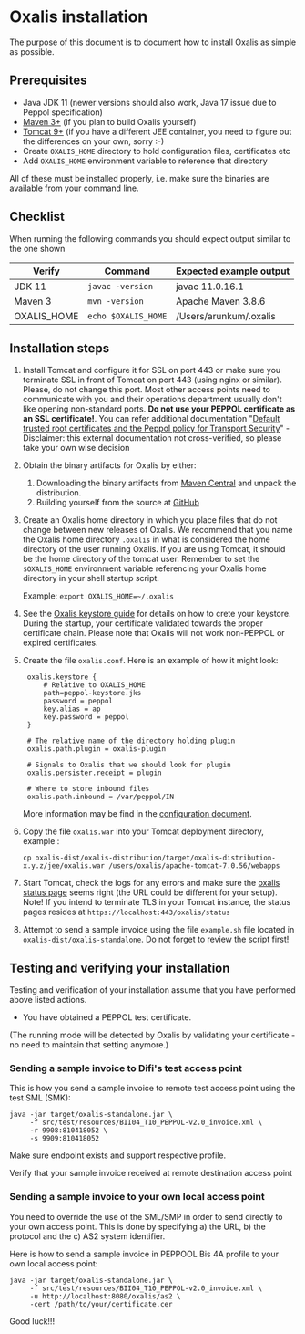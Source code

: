 # Oxalis installation

The purpose of this document is to document how to install Oxalis as simple as possible.

## Prerequisites

* Java JDK 11 (newer versions should also work, Java 17 issue due to Peppol specification)
* [Maven 3+](http://maven.apache.org/download.cgi) (if you plan to build Oxalis yourself)
* [Tomcat 9+](https://tomcat.apache.org/download-90.cgi) (if you have a different JEE container, you need to figure out the differences on your own, sorry :-)
* Create `OXALIS_HOME` directory to hold configuration files, certificates etc
* Add `OXALIS_HOME` environment variable to reference that directory

All of these must be installed properly, i.e. make sure the binaries are available from your command line.


## Checklist
When running the following commands you should expect output similar to the one shown

| Verify | Command | Expected example output |
| ------ | ------- | --------------- |
| JDK 11 | `javac -version` | javac 11.0.16.1 |
| Maven 3 | `mvn -version` | Apache Maven 3.8.6  |
| OXALIS_HOME | `echo $OXALIS_HOME` | /Users/arunkum/.oxalis |


## Installation steps

1. Install Tomcat and configure it for SSL on port 443 or make sure you terminate SSL in front of Tomcat on port 443 (using nginx or similar). Please, do not change this port. Most other access points need to communicate with you and their operations department usually don't like opening non-standard ports. **Do not use your PEPPOL certificate as an SSL certificate!**. You can refer additional documentation "[Default trusted root certificates and the Peppol policy for Transport Security](https://ionite.net/newsblog/2020-06-29_peppol_tls_certificates/)" - Disclaimer: this external documentation not cross-verified, so please take your own wise decision

2. Obtain the binary artifacts for Oxalis by either:
   1. Downloading the binary artifacts from [Maven Central](https://search.maven.org/#search%7Cga%7C1%7Coxalis) and unpack the distribution.
   1. Building yourself from the source at [GitHub](https://github.com/OxalisCommunity/oxalis)

3. Create an Oxalis home directory in which you place files that do not change between new releases of Oxalis.
   We recommend that you name the Oxalis home directory `.oxalis` in what is considered the home directory of the user running Oxalis. If you
   are using Tomcat, it should be the home directory of the tomcat user.
   Remember to set the `$OXALIS_HOME` environment variable referencing your Oxalis home directory in your shell startup
   script.

   Example:
       ```
       export OXALIS_HOME=~/.oxalis
       ```

4. See the [Oxalis keystore guide](/doc/keystore.adoc) for details on how to crete your keystore. During the startup, your certificate validated towards the proper certificate chain. Please note that Oxalis will not work non-PEPPOL or expired certificates.

5. Create the file `oxalis.conf`. Here is an example of how it might look:

   ```
    oxalis.keystore {
        # Relative to OXALIS_HOME
        path=peppol-keystore.jks
        password = peppol
        key.alias = ap
        key.password = peppol
    }

    # The relative name of the directory holding plugin
    oxalis.path.plugin = oxalis-plugin

    # Signals to Oxalis that we should look for plugin
    oxalis.persister.receipt = plugin

    # Where to store inbound files
    oxalis.path.inbound = /var/peppol/IN
   ```

   More information may be find in the [configuration document](../doc/configuration.adoc).

6. Copy the file `oxalis.war` into your Tomcat deployment directory, example :

   ```
   cp oxalis-dist/oxalis-distribution/target/oxalis-distribution-x.y.z/jee/oxalis.war /users/oxalis/apache-tomcat-7.0.56/webapps
   ```

7. Start Tomcat, check the logs for any errors and make sure the [oxalis status page](http://localhost/oxalis/status) seems right (the URL could be different for your setup).
   Note! If you intend to terminate TLS in your Tomcat instance, the status pages resides at `https://localhost:443/oxalis/status`

8. Attempt to send a sample invoice using the file `example.sh` file located in `oxalis-dist/oxalis-standalone`.
   Do not forget to review the script first!


## Testing and verifying your installation  

Testing and verification of your installation assume that you have performed above listed actions. 

* You have obtained a PEPPOL test certificate.

(The running mode will be detected by Oxalis by validating your certificate - no need to maintain that setting anymore.)


### Sending a sample invoice to Difi's test access point

This is how you send a sample invoice to remote test access point using the test SML (SMK):
```
java -jar target/oxalis-standalone.jar \
     -f src/test/resources/BII04_T10_PEPPOL-v2.0_invoice.xml \
     -r 9908:810418052 \
     -s 9909:810418052
```
Make sure endpoint exists and support respective profile. 

Verify that your sample invoice received at remote destination access point 


### Sending a sample invoice to your own local access point

You need to override the use of the SML/SMP in order to send directly to your own access point.
This is done by specifying a) the URL, b) the protocol and the c) AS2 system identifier.

Here is how to send a sample invoice in PEPPOOL Bis 4A profile to your own local access point:

````
java -jar target/oxalis-standalone.jar \
     -f src/test/resources/BII04_T10_PEPPOL-v2.0_invoice.xml \
     -u http://localhost:8080/oxalis/as2 \
     -cert /path/to/your/certificate.cer
````




Good luck!!!
